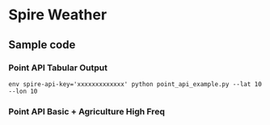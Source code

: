 # Spire Weather

## Sample code

### Point API Tabular Output

    env spire-api-key='xxxxxxxxxxxxx' python point_api_example.py --lat 10 --lon 10
    
### Point API Basic + Agriculture High Freq